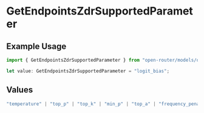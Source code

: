 # GetEndpointsZdrSupportedParameter

## Example Usage

```typescript
import { GetEndpointsZdrSupportedParameter } from "open-router/models/operations";

let value: GetEndpointsZdrSupportedParameter = "logit_bias";
```

## Values

```typescript
"temperature" | "top_p" | "top_k" | "min_p" | "top_a" | "frequency_penalty" | "presence_penalty" | "repetition_penalty" | "max_tokens" | "logit_bias" | "logprobs" | "top_logprobs" | "seed" | "response_format" | "structured_outputs" | "stop" | "tools" | "tool_choice" | "parallel_tool_calls" | "include_reasoning" | "reasoning" | "web_search_options" | "verbosity"
```
